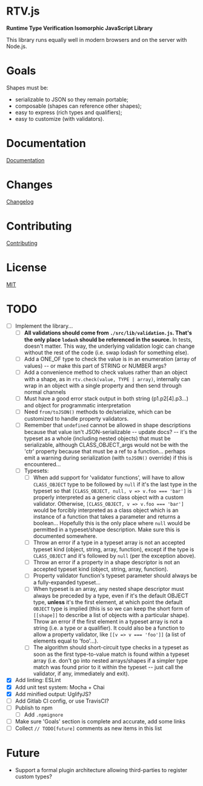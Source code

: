 # RTV.js

__Runtime Type Verification Isomorphic JavaScript Library__

This library runs equally well in modern browsers and on the server with Node.js.

# Goals

Shapes must be:

*   serializable to JSON so they remain portable;
*   composable (shapes can reference other shapes);
*   easy to express (rich types and qualifiers);
*   easy to customize (with validators).

# Documentation

[Documentation](dist/rtv.js.md)

# Changes

[Changelog](CHANGELOG.md)

# Contributing

[Contributing](CONTRIBUTING.md)

# License

[MIT](LICENSE.md)

# TODO

- [ ] Implement the library...
    - [ ] __All validations should come from `./src/lib/validation.js`. That's the only place `lodash` should be referenced in the source.__ In tests, doesn't matter. This way, the underlying validation logic can change without the rest of the code (i.e. swap lodash for something else).
    - [ ] Add a ONE_OF type to check the value is in an enumeration (array of values) -- or make this part of STRING or NUMBER args?
    - [ ] Add a convenience method to check values rather than an object with a shape, as in `rtv.check(value, TYPE | array)`, internally can wrap in an object with a single property and then send through normal channels
    - [ ] Must have a good error stack output in both string (p1.p2[4].p3...) and object for programmatic interpretation
    - [ ] Need `from/toJSON()` methods to de/serialize, which can be customized to handle property validators.
    - [ ] Remember that `undefined` cannot be allowed in shape descriptions because that value isn't JSON-serializable -- update docs? -- it's the typeset as a whole (including nested objects) that must be serializable, although CLASS_OBJECT_args would not be with the 'ctr' property because that must be a ref to a function... perhaps emit a warning during serialization (with `toJSON()` override) if this is encountered...
    - [ ] Typesets:
        - [ ] When add support for 'validator functions', will have to allow `CLASS_OBJECT` type to be followed by `null` if it's the last type in the typeset so that `[CLASS_OBJECT, null, v => v.foo === 'bar']` is properly interpreted as a generic class object with a custom validator. Otherwise, `[CLASS_OBJECT, v => v.foo === 'bar']` would be forcibly interpreted as a class object which is an instance of a function that takes a parameter and returns a boolean... Hopefully this is the only place where `null` would be permitted in a typeset/shape description. Make sure this is documented somewhere.
        - [ ] Throw an error if a type in a typeset array is not an accepted typeset kind (object, string, array, function), except if the type is `CLASS_OBJECT` and it's followed by `null` (per the exception above).
        - [ ] Throw an error if a property in a shape descriptor is not an accepted typeset kind (object, string, array, function).
        - [ ] Property validator function's typeset parameter should always be a fully-expanded typeset...
        - [ ] When typeset is an array, any nested shape descriptor must always be preceded by a type, even if it's the default OBJECT type, __unless__ it's the first element, at which point the default `OBJECT` type is implied (this is so we can keep the short form of `[[shape]]` to describe a list of objects with a particular shape). Throw an error if the first element in a typeset array is not a string (i.e. a type or a qualifier). It could also be a function to allow a property validator, like `[[v => v === 'foo']]` (a list of elements equal to 'foo'...).
        - [ ] The algorithm should short-circuit type checks in a typeset as soon as the first type-to-value match is found within a typeset array (i.e. don't go into nested arrays/shapes if a simpler type match was found prior to it within the typeset -- just call the validator, if any, immediately and exit).
- [x] Add linting: ESLint
- [x] Add unit test system: Mocha + Chai
- [x] Add minified output: UglifyJS?
- [ ] Add Gitlab CI config, or use TravisCI?
- [ ] Publish to npm
    - [ ] Add `.npmignore`
- [ ] Make sure 'Goals' section is complete and accurate, add some links
- [ ] Collect `// TODO[future]` comments as new items in this list

# Future

*   Support a formal plugin architecture allowing third-parties to register custom types?
